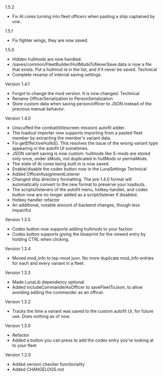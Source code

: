 1.5.2
- Fix AI cores turning into fleet officers when pasting a ship captained by one.

1.5.1
- Fix fighter wings, they are now saved.

1.5.0
- Hidden hullmods are now handled.
- /saves/common/FleetBuilder/HullModsToNeverSave.data is now a file that exists. Put a hullmod id in the list, and it'll never be saved.
Technical
- Complete revamp of internal saving settings.

Version 1.4.1
- Forgot to change the mod version. It is now changed.
Technical
- Rename OfficerSerialization to PersonSerialization
- Store custom data when saving person/officer to JSON instead of the previous manual behavior.

Version 1.4.0
- Unscuffed the combat(titlescreen mission) autofit adder.
- The loadout importer now supports importing from a pasted fleet member by extracting the member's variant data.
- Fix getEffectiveHullId(). This resolves the issue of the wrong variant type appearing in the autofit UI sometimes.
- JSON variant saving is now custom: hullmods like S-mods are stored only once, under sMods, not duplicated in hullMods or permaMods.
- The state of AI cores being built in is now saved.
- Enable/disable the codex button now in the LunaSettings
Technical
- Added OfficerAssignmentListener
- Changed ship directory formatting. The pre 1.4.0 format will automatically convert to the new format to preserve your loadouts.
- The scripts/listeners of the autofit menu, hotkey handler, and codex button now are no longer added as a script/listener if disabled.
- Hotkey handler refactor
- An additional, notable amount of backend changes, though less impactful

Version 1.3.5
- Codex button now supports adding hullmods to your faction
- Codex button supports giving the blueprint for the viewed entry by holding CTRL when clicking.

Version 1.3.4
- Moved mod_info to top-most json. No more duplicate mod_info entries for each and every variant in a fleet.

Version 1.3.3
- Made LunaLib dependency optional
- Added includeCommanderAsOfficer to saveFleetToJson, to allow avoiding adding the commander as an officer.

Version 1.3.2
- Tracks the time a variant was saved to the custom autofit UI, for future use. Does nothing as of now.

Version 1.3.0
- Refactor
- Added a button you can press to add the codex entry you're looking at to your fleet

Version 1.2.0
- Added version checker functionality
- Added CHANGELOGS.md
